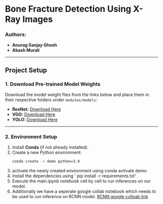 # Bone Fracture Detection Using X-Ray Images

### Authors:
- **Anurag Sanjay Ghosh**  
- **Akash Murali**  

---

## Project Setup

### 1. Download Pre-trained Model Weights
Download the model weight files from the links below and place them in their respective folders under `modules/models`:

- **ResNet:** [Download Here](https://northeastern-my.sharepoint.com/:u:/g/personal/murali_ak_northeastern_edu/EQiETBuafthHq-wMQlSkdQUBbtCSB6KC2F4rVM9CSSfa9Q?e=qt3Aj4)  
- **VGG:** [Download Here](https://northeastern-my.sharepoint.com/:u:/g/personal/murali_ak_northeastern_edu/ESBqfFo9cUFFu1l42_KYwVsBWH1NxkI61KEl35I_79YO-Q?e=hbQkVA)  
- **YOLO:** [Download Here](https://northeastern-my.sharepoint.com/:u:/g/personal/murali_ak_northeastern_edu/EfWwlE6LxDdAtT0syOiQmJYBGm8EwX5GPIjLOjEr_Chwmg?e=CcRDyT)  

---

### 2. Environment Setup
1. Install **Conda** (if not already installed).  
2. Create a new Python environment:  
   ```bash
   conda create -n demo python=3.9
3. activate the newly created environment using conda activate demo
4. Install the dependencies using ' pip install -r requirements.txt'
5. Execute the main.ipynb notebook cell by cell to run inferences on our model.
6. Additionally we have a seperate google collab notebook which needs to be used to run inference on RCNN model. 
   [RCNN google colloab link](https://colab.research.google.com/drive/1k3RO3tuwZnGK3w8KGfIZv6raazNIjTwX?usp=sharing)